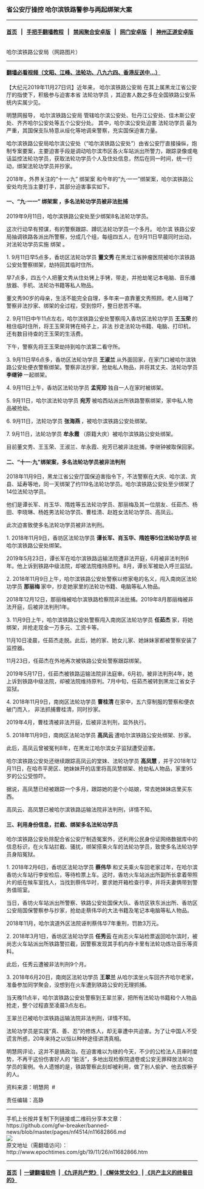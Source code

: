 ### 省公安厅操控 哈尔滨铁路警参与两起绑架大案
------------------------

#### [首页](https://github.com/gfw-breaker/banned-news/blob/master/README.md) &nbsp;&nbsp;|&nbsp;&nbsp; [手把手翻墙教程](https://github.com/gfw-breaker/guides/wiki) &nbsp;&nbsp;|&nbsp;&nbsp; [禁闻聚合安卓版](https://github.com/gfw-breaker/bn-android) &nbsp;&nbsp;|&nbsp;&nbsp; [网门安卓版](https://github.com/oGate2/oGate) &nbsp;&nbsp;|&nbsp;&nbsp; [神州正道安卓版](https://github.com/SzzdOgate/update) 



<div><img alt="" class="aligncenter wp-post-image" src="http://i.epochtimes.com/assets/uploads/2019/11/15dacee60705919d_ttl7dayOEG_20170107151439_650.jpg"/>
<div class="red16 caption">
 <p>
  哈尔滨铁路公安局（网路图片）
 </p>
</div>
</div><hr/>

#### [翻墙必看视频（文昭、江峰、法轮功、八九六四、香港反送中...）](https://github.com/gfw-breaker/banned-news/blob/master/pages/links.md)

<div><p>
 【大纪元2019年11月27日讯】近年来，
 <ok href="http://www.epochtimes.com/gb/tag/%E5%93%88%E5%B0%94%E6%BB%A8%E9%93%81%E8%B7%AF%E5%85%AC%E5%AE%89%E5%B1%80.html">
  哈尔滨铁路公安局
 </ok>
 在其上属黑龙江省公安厅的指使下，积极参与迫害本省
 <ok href="http://www.epochtimes.com/gb/tag/%E6%B3%95%E8%BD%AE%E5%8A%9F%E5%AD%A6%E5%91%98.html">
  法轮功学员
 </ok>
 ，其迫害人数之多在全国铁路公安系统内实属少见。
</p>
<p class="p4">
 <span class="s1">
  明慧网报导，
  <ok href="http://www.epochtimes.com/gb/tag/%E5%93%88%E5%B0%94%E6%BB%A8%E9%93%81%E8%B7%AF%E5%85%AC%E5%AE%89%E5%B1%80.html">
   哈尔滨铁路公安局
  </ok>
  管辖哈尔滨公安处、牡丹江公安处、佳木斯公安处、齐齐哈尔公安处等五个公安分处。
 </span>
 <span class="s1">
  其中，哈尔滨公安处迫害
  <ok href="http://www.epochtimes.com/gb/tag/%E6%B3%95%E8%BD%AE%E5%8A%9F%E5%AD%A6%E5%91%98.html">
   法轮功学员
  </ok>
  最为严重，其国保支队特意从绥化等地调来警察，充实国保迫害力量。
 </span>
</p>
<p class="p4">
 <span class="s1">
  哈尔滨铁路公安局哈尔滨公安处（“哈尔滨铁路公安处”）由省公安厅直接操纵，炮制专案要案，主要迫害手段是调动哈尔滨市区各火车站派出所警力，跟踪录像或电话监控法轮功学员，获取法轮功学员个人及住处信息，然后在同一时间，统一行动，绑架法轮功学员并抄家。
 </span>
</p>
<p class="p4">
 <span class="s1">
  2018年，外界关注的“十一·九”
  <ok href="http://www.epochtimes.com/gb/tag/%E7%BB%91%E6%9E%B6%E6%A1%88.html">
   绑架案
  </ok>
  和今年的“九·一一”绑架案，哈尔滨铁路公安处均充当主要打手，其部分迫害事实如下。
 </span>
</p>
<h4 class="p4">
 <span class="s1">
  <b>
   一、“九·一一”
   <ok href="http://www.epochtimes.com/gb/tag/%E7%BB%91%E6%9E%B6%E6%A1%88.html">
    绑架案
   </ok>
   ，多名法轮功学员被非法批捕
  </b>
 </span>
</h4>
<p class="p4">
 <span class="s1">
  2019年9月11日，哈尔滨铁路公安处至少绑架8名法轮功学员。
 </span>
</p>
<p class="p4">
 这次行动早有预谋，有的警察跟踪、蹲坑法轮功学员一个多月。
 <ok href="http://www.epochtimes.com/gb/tag/%E5%93%88%E5%B0%94%E6%BB%A8.html">
  哈尔滨
 </ok>
 铁路公安局抽调铁路各派出所警察，分成几个组，每组四五人，在9月11日早晨同时出动，对法轮功学员实施
 <ok href="http://www.epochtimes.com/gb/tag/%E7%BB%91%E6%9E%B6.html">
  绑架
 </ok>
 。
</p>
<p class="p4">
 1. 9月11日早5点多，香坊区法轮功学员
 <strong>
  董文秀
 </strong>
 在黑龙江省肿瘤医院被哈尔滨铁路公安处警察绑架，劫持回其临时住所。
</p>
<p class="p4">
 <span class="s1">
  早7点多，四五个人把董文秀从住处铐上手铐，带走，并抢劫笔记本电脑、音乐播放器、手机、法轮功书籍等私人物品。
 </span>
</p>
<p class="p4">
 <span class="s1">
  董文秀90岁的母亲，生活不能完全自理，多年来一直靠董文秀照顾。老人目睹了警察非法抄家、绑架的全过程，受到惊吓，整日悲苦不堪。
 </span>
</p>
<p class="p4">
 <span class="s1">
  2. 9月11日中午11点左右，哈尔滨铁路公安处警察闯入香坊区法轮功学员
  <strong>
   王玉荣
  </strong>
  的租住临时住所，将王玉荣背铐在椅子上，非法
 </span>
 <span class="s1">
  抄走法轮功书籍、电脑、打印机，还有数目待查的王玉荣的生活费。
 </span>
</p>
<p class="p4">
 <span class="s1">
  下午，警察先将王玉荣劫持到哈尔滨第二看守所。
 </span>
</p>
<p class="p4">
 <span class="s1">
  3. 9月11日早6点多，香坊区法轮功学员
  <strong>
   王淑兰
  </strong>
  从外面回家，在家门口被哈尔滨铁路公安处便衣警察绑架。警察非法抄家，抢劫私人物品，并将其丈夫、法轮功学员
  <strong>
   李继钟
  </strong>
  一起绑架。
 </span>
</p>
<p class="p4">
 <span class="s1">
  4. 9月11日上午，香坊区法轮功学员
  <strong>
   孟宪珍
  </strong>
  独自一人在家时被绑架。
 </span>
</p>
<p class="p4">
 <span class="s1">
  5. 9月11日，哈尔滨法轮功学员
  <strong>
   宛芳
  </strong>
  被哈西站派出所铁路警察绑架，家中私人物品被抢劫。
 </span>
</p>
<p class="p4">
 <span class="s1">
  6. 9月11日，法轮功学员
  <strong>
   张海燕
  </strong>
  ，被哈尔滨铁路公安处绑架。
 </span>
</p>
<p class="p4">
 <span class="s1">
  7. 9月11日，法轮功学员
  <strong>
   牟永霞
  </strong>
  （原籍大庆）被哈尔滨铁路公安处绑架。
 </span>
</p>
<p class="p4">
 <span class="s1">
  目前董文秀、王玉荣、王淑兰、牟永霞、宛芳已被非法批捕，李继钟被取保回家。
 </span>
</p>
<h4 class="p4">
 <span class="s1">
  <b>
   二、“十一·九”绑架案，多名法轮功学员被非法判刑
  </b>
 </span>
</h4>
<p class="p4">
 <span class="s1">
  2018年11月9日，黑龙江省公安厅国保迫害指令下，不法警察在大庆、哈尔滨、宾县、延寿等地，同一天绑架了约119名法轮功学员。哈尔滨铁路公安处至少绑架了14位法轮功学员。
 </span>
</p>
<p class="p4">
 <span class="s1">
  他们是谭长军、肖玉华、隋姓等五法轮功学员、那丽梅及其一位朋友、任茹杰、杨田、李晓琳、杨姓男法轮功学员、曹桂清、赵姓女法轮功学员、高凤云。
 </span>
</p>
<p class="p4">
 <span class="s1">
  此次迫害致使多名法轮功学员被非法判刑。
 </span>
</p>
<p class="p4">
 <span class="s1">
  1. 2018年11月9日，香坊区法轮功学员
  <strong>
   谭长军、肖玉华、隋姓等5位法轮功学员
  </strong>
  被哈尔滨铁路公安处绑架。
 </span>
</p>
<p class="p4">
 <span class="s1">
  2019年5月23日，谭长军在哈尔滨铁路运输法院遭非法开庭，6月被非法判刑6年。他上诉到铁路中级法院，却被法院维持原判。8月，谭长军被劫入呼兰监狱。
 </span>
</p>
<p class="p4">
 <span class="s1">
  2. 2018年11月9日上午，哈尔滨铁路公安处警察以修家电的名义，闯入南岗区法轮功学员
  <strong>
   那丽梅
  </strong>
  家中，抄走她家里的法轮功书籍、电脑等私人物品。
 </span>
</p>
<p class="p4">
 <span class="s1">
  2018年12月12日，那丽梅被哈尔滨铁路检察院非法批捕。2019年8月那丽梅被非法开庭，后被非法判刑1年。
 </span>
</p>
<p class="p4">
 <span class="s1">
  3. 11月9日上午，哈尔滨铁路公安处警察闯入南岗区法轮功学员
  <strong>
   任茹杰
  </strong>
  家，将她绑架，并抢走现金一万多元、工资卡等。
 </span>
</p>
<p class="p4">
 <span class="s1">
  11月10日凌晨，任茹杰走脱。此后，她的家、她女儿家、她妹妹家都被警察安装了监控器。
 </span>
</p>
<p class="p4">
 <span class="s1">
  11月23日，任茹杰在外地再次被铁路公安处警察跟踪绑架。
 </span>
</p>
<p class="p4">
 <span class="s1">
  2019年5月17日，任茹杰被铁路运输法院非法庭审。6月初，被非法判刑4年，她上诉到铁路中级法院，却被法院维持原判。7月中旬，任茹杰被转到黑龙江省女子监狱。
 </span>
</p>
<p class="p4">
 <span class="s1">
  4. 2018年11月9日，南岗区法轮功学员
  <strong>
   曹桂清
  </strong>
  在家中，五六穿制服的警察和便衣破门而入，
 </span>
 <span class="s1">
  非法抓捕曹桂清，同时抄家。
 </span>
</p>
<p class="p4">
 <span class="s1">
  2019年4月，曹桂清被非法开庭，后被非法判刑，监外执行。
 </span>
</p>
<p class="p4">
 <span class="s1">
  5. 2018年11月9日，南岗区法轮功学员
  <strong>
   高凤云
  </strong>
  遭哈尔滨铁路公安处绑架、抄家。
 </span>
</p>
<p class="p4">
 <span class="s1">
  此后，高凤云曾被冤判8年，在黑龙江哈尔滨女子监狱遭受迫害。
 </span>
</p>
<p class="p4">
 <span class="s1">
  哈尔滨铁路公安处还继续跟踪高凤云的堂妹、法轮功学员
  <strong>
   高凤慧
  </strong>
  ，并于2018年12月11日，在哈市平房区、她妹妹开的店里将高凤慧绑架、抢劫私人物品，家里95岁的公公受惊吓。
 </span>
</p>
<p class="p4">
 <span class="s1">
  据说，高凤慧已经被跟踪一个多月，跟踪她的是个小姑娘，常去她妹妹店里买东西。
 </span>
</p>
<p class="p4">
 <span class="s1">
  高凤云、高凤慧已被哈尔滨铁路运输法院非法判刑，详情不知。
 </span>
</p>
<h4 class="p4">
 <span class="s1">
  <b>
   三、利用身份信息，拦截、绑架多名法轮功学员
  </b>
 </span>
</h4>
<p class="p4">
 <span class="s1">
  哈尔滨铁路公安处除配合省公安厅制造冤案外，还利用公民身份证网络数据库中的信息标识，在火车站拦截、骚扰，绑架搭乘火车的法轮功学员，致使多名法轮功学员身陷冤狱。
 </span>
</p>
<p class="p4">
 <span class="s1">
  1. 2018年2月6日，香坊区法轮功学员
  <strong>
   蔡伟华
  </strong>
  和丈夫乘火车回老家过年，在哈尔滨香坊火车站行李安检后，等待检票上车。这时，香坊火车站派出所副所长拿着带照片的纸在候车室找人，当找到蔡伟华时，要求她开箱检查行李，并将夫妻俩带到警务值班室。
 </span>
</p>
<p class="p4">
 <span class="s1">
  当日，香坊火车站派出所警察、铁路公安处国保大队、香坊区铁东派出所、香坊区公安局国保警察参与抄家，抢劫走蔡伟华的大法书籍及笔记本电脑等私人物品。
 </span>
</p>
<p class="p4">
 <span class="s1">
  2018年11月，哈尔滨道外区法院诬判蔡伟华7年重刑，罚款3万元。
 </span>
</p>
<p class="p4">
 <span class="s1">
  2. 2018年3月1日，香坊区法轮功学员
  <strong>
   任秀云
  </strong>
  在尚志火车站检票返回哈尔滨时，被尚志火车站派出所铁路警拦截，因警察发现其手机内存卡里有法轮功炼功音乐等资料。
 </span>
</p>
<p class="p4">
 <span class="s1">
  此后，任秀云遭被非法判刑9个月。
 </span>
</p>
<p class="p4">
 <span class="s1">
  3. 2018年6月20日，南岗区法轮功学员
  <strong>
   王翠兰
  </strong>
  从哈尔滨坐火车回齐齐哈尔老家，准备参加同学聚会，没想到在火车遭到铁路公安的无理抓捕。
 </span>
</p>
<p class="p4">
 <span class="s1">
  当天晚11点半，哈尔滨铁路公安处警察到王翠兰家，把所有法轮功书籍和个人物品抢走，整个过程直至凌晨3点左右。
 </span>
</p>
<p class="p4">
 <span class="s1">
  王翠兰已被哈尔滨铁路运输法院非法判刑，详情不知。
 </span>
</p>
<p class="p4">
 <span class="s1">
  法轮功学员是实践“真、善、忍”的修炼人，却无辜遭中共迫害。为了让中国人不受谎言所惑，20年来持之以恒以种种途径讲清真相。
 </span>
</p>
<p class="p4">
 <span class="s1">
  明慧网评论，这并不是搞政治。在迫害难以为继的今天，不少的公检法人员审时度势，不再干这份伤害好人的 “脏活”，多地出现检察院退卷或公安无罪释放法轮功学员的案例。令人遗憾的是，铁路警察此刻却被利用，做了别人偷驴、他去拔橛子的人。
 </span>
</p>
<p class="p4">
 资料来源：明慧网  #
</p>
<p class="p4">
 责任编辑：高静
</p>
</div>
<hr/>
手机上长按并复制下列链接或二维码分享本文章：<br/>
https://github.com/gfw-breaker/banned-news/blob/master/pages/nf4514/n11682866.md <br/>
<a href='https://github.com/gfw-breaker/banned-news/blob/master/pages/nf4514/n11682866.md'><img src='https://github.com/gfw-breaker/banned-news/blob/master/pages/nf4514/n11682866.md.png'/></a> <br/>
原文地址（需翻墙访问）：http://www.epochtimes.com/gb/19/11/26/n11682866.htm


------------------------
#### [首页](https://github.com/gfw-breaker/banned-news/blob/master/README.md) &nbsp;|&nbsp; [一键翻墙软件](https://github.com/gfw-breaker/nogfw/blob/master/README.md) &nbsp;| [《九评共产党》](https://github.com/gfw-breaker/9ping.md/blob/master/README.md#九评之一评共产党是什么) | [《解体党文化》](https://github.com/gfw-breaker/jtdwh.md/blob/master/README.md) | [《共产主义的终极目的》](https://github.com/gfw-breaker/gczydzjmd.md/blob/master/README.md)


<img src='http://gfw-breaker.win/banned-news/pages/nf4514/n11682866.md' width='0px' height='0px'/>